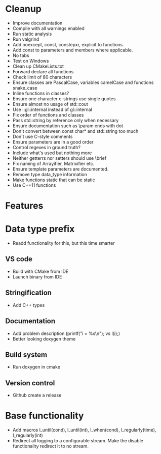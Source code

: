 # Cleanup

* Improve documentation
* Compile with all warnings enabled
* Run static analysis
* Run valgrind
* Add noexcept, const, constepxr, explicit to functions.
* Add const to parameters and members where applicable.
* No tabs
* Test on Windows
* Clean up CMakeLists.txt
* Forward declare all functions
* Check limit of 80 characters
* Ensure classes are PascalCase, variables camelCase and functions snake_case
* Inline functions in classes?
* Ensure one character c-strings use single quotes
* Ensure almost no usage of std::cout
* Use ::gl::internal instead of gl::internal
* Fix order of functions and classes
* Pass std::string by reference only when necessary
* Ensure documentation such as \param ends with dot
* Don't convert between const char* and std::string too much
* Don't use C-style comments
* Ensure parameters are in a good order
* Control regexes in ground truth?
* Include what's used but nothing more
* Neither getterrs nor setters should use \brief
* Fix naming of Arrayifier, Matrixifier etc.
* Ensure template parameters are documented.
* Remove type data_type information
* Make functions static that can be static
* Use C++11 functions

# Features

# Data type prefix

* Readd functionality for this, but this time smarter

## VS code

* Build with CMake from IDE
* Launch binary from IDE

## Stringification

* Add C++ types

## Documentation

* Add problem description (printf("i = %s\n"); vs l(i);)
* Better looking doxygen theme

## Build system

* Run doxygen in cmake

## Version control

* Github create a release

# Base functionality

* Add macros l_until(cond), l_until(int), l_when(cond), l_regularly(time), l_regularly(int)
* Redirect all logging to a configurable stream. Make the disable functionality redirect it to no stream.